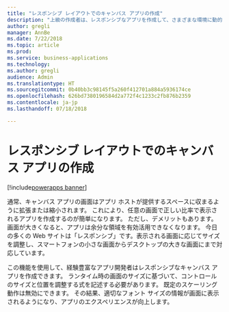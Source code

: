 ```yaml
---
title: "レスポンシブ レイアウトでのキャンバス アプリの作成"
description: "上級の作成者は、レスポンシブなアプリを作成して、さまざまな環境に動的に調整できます。"
author: gregli
manager: AnnBe
ms.date: 7/22/2018
ms.topic: article
ms.prod: 
ms.service: business-applications
ms.technology: 
ms.author: gregli
audience: Admin
ms.translationtype: HT
ms.sourcegitcommit: 0b40bb3c98145f5a260f412701a884a5936174ce
ms.openlocfilehash: 626bd7380196584d2a772f4c1233c2fb876b2359
ms.contentlocale: ja-jp
ms.lasthandoff: 07/18/2018

---
```

# <a name="create-canvas-apps-with-responsive-layout"></a>レスポンシブ レイアウトでのキャンバス アプリの作成

[!include[powerapps banner](../includes/powerapps.md)]




通常、キャンバス アプリの画面はアプリ ホストが提供するスペースに収まるように拡張または縮小されます。  これにより、任意の画面で正しい比率で表示されるアプリを作成するのが簡単になります。  ただし、デメリットもあります。画面が大きくなると、アプリは余分な領域を有効活用できなくなります。  今日の多くの Web サイトは「レスポンシブ」です。表示される画面に応じてサイズを調整し、スマートフォンの小さな画面からデスクトップの大きな画面にまで対応しています。  

この機能を使用して、経験豊富なアプリ開発者はレスポンシブなキャンバス アプリを作成できます。  ランタイム時の画面のサイズに基づいて、コントロールのサイズと位置を調整する式を記述する必要があります。  既定のスケーリング動作は無効にできます。  その結果、適切なフォント サイズの情報が画面に表示されるようになり、アプリのエクスペリエンスが向上します。

